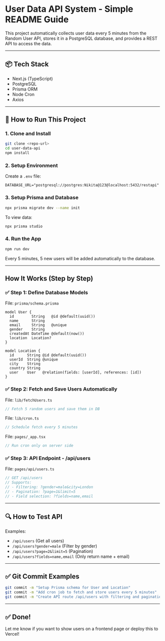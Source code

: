 # User Data API System - Simple README Guide

This project automatically collects user data every 5 minutes from the Random User API, stores it in a PostgreSQL database, and provides a REST API to access the data.

---

## 📦 Tech Stack
- Next.js (TypeScript)
- PostgreSQL
- Prisma ORM
- Node Cron
- Axios

---

## 🚀 How to Run This Project

### 1. Clone and Install
```bash
git clone <repo-url>
cd user-data-api
npm install
```

### 2. Setup Environment
Create a `.env` file:
```env
DATABASE_URL="postgresql://postgres:Nikita@123@localhost:5432/restapi"
```

### 3. Setup Prisma and Database
```bash
npx prisma migrate dev --name init
```
To view data:
```bash
npx prisma studio
```

### 4. Run the App
```bash
npm run dev
```
Every 5 minutes, 5 new users will be added automatically to the database.

---

##  How It Works (Step by Step)

### ✅ Step 1: Define Database Models
File: `prisma/schema.prisma`
```prisma
model User {
  id        String   @id @default(uuid())
  name      String
  email     String   @unique
  gender    String
  createdAt DateTime @default(now())
  location  Location?
}

model Location {
  id      String @id @default(uuid())
  userId  String @unique
  city    String
  country String
  user    User   @relation(fields: [userId], references: [id])
}
```

### ✅ Step 2: Fetch and Save Users Automatically
File: `lib/fetchUsers.ts`
```ts
// Fetch 5 random users and save them in DB
```
File: `lib/cron.ts`
```ts
// Schedule fetch every 5 minutes
```
File: `pages/_app.tsx`
```ts
// Run cron only on server side
```

### ✅ Step 3: API Endpoint - /api/users
File: `pages/api/users.ts`
```ts
// GET /api/users
// Supports:
// - Filtering: ?gender=male&city=London
// - Pagination: ?page=1&limit=5
// - Field selection: ?fields=name,email
```

---

## 🔍 How to Test API
Examples:
- `/api/users` (Get all users)
- `/api/users?gender=male` (Filter by gender)
- `/api/users?page=2&limit=5` (Pagination)
- `/api/users?fields=name,email` (Only return name + email)

---

## ✅ Git Commit Examples
```bash
git commit -m "Setup Prisma schema for User and Location"
git commit -m "Add cron job to fetch and store users every 5 minutes"
git commit -m "Create API route /api/users with filtering and pagination"
```

---

## ✅ Done!
Let me know if you want to show users on a frontend page or deploy this to Vercel!


